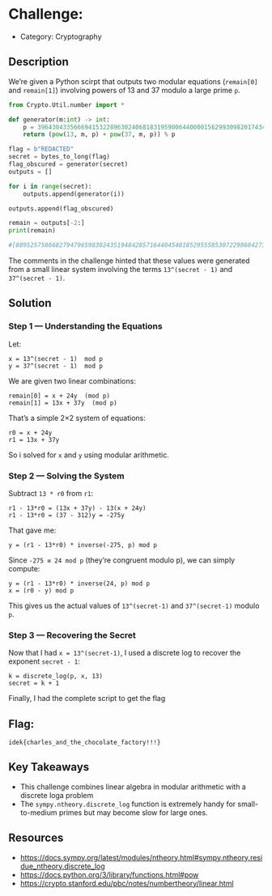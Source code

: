 # Challenge:

- Category: Cryptography

## Description

We’re given a Python scirpt that outputs two modular equations (`remain[0]` and `remain[1]`) involving powers of 13 and 37 modulo a large prime `p`.

```python
from Crypto.Util.number import *

def generator(m:int) -> int:
    p = 396430433566694153228963024068183195900644000015629930982017434859080008533624204265038366113052353086248115602503012179807206251960510130759852727353283868788493357310003786807
    return (pow(13, m, p) + pow(37, m, p)) % p

flag = b"REDACTED"
secret = bytes_to_long(flag)
flag_obscured = generator(secret)
outputs = []

for i in range(secret):
    outputs.append(generator(i))

outputs.append(flag_obscured)

remain = outputs[-2:]
print(remain)

#[88952575866827947965983024351948428571644045481852955585307229868427303211803239917835211249629755846575548754617810635567272526061976590304647326424871380247801316189016325247, 67077340815509559968966395605991498895734870241569147039932716484176494534953008553337442440573747593113271897771706973941604973691227887232994456813209749283078720189994152242]
```

The comments in the challenge hinted that these values were generated from a small linear system involving the terms
`13^(secret - 1)` and `37^(secret - 1)`.

## Solution

### Step 1 — Understanding the Equations

Let:

```
x = 13^(secret - 1)  mod p  
y = 37^(secret - 1)  mod p
```

We are given two linear combinations:

```
remain[0] = x + 24y  (mod p)
remain[1] = 13x + 37y  (mod p)
```

That’s a simple 2×2 system of equations:

```
r0 = x + 24y
r1 = 13x + 37y
```

So i solved for `x` and `y` using modular arithmetic.

### Step 2 — Solving the System

Subtract `13 * r0` from `r1`:

```
r1 - 13*r0 = (13x + 37y) - 13(x + 24y)
r1 - 13*r0 = (37 - 312)y = -275y
```

That gave me:

```
y = (r1 - 13*r0) * inverse(-275, p) mod p
```

Since `-275 ≡ 24 mod p` (they’re congruent modulo p), we can simply compute:

```
y = (r1 - 13*r0) * inverse(24, p) mod p
x = (r0 - y) mod p
```

This gives us the actual values of `13^(secret-1)` and `37^(secret-1)` modulo `p`.

### Step 3 — Recovering the Secret

Now that I had `x = 13^(secret-1)`, I used a discrete log to recover the exponent `secret - 1`:

```
k = discrete_log(p, x, 13)
secret = k + 1
```

Finally, I had the complete script to get the flag

## Flag:
`idek{charles_and_the_chocolate_factory!!!}`

## Key Takeaways

-  This challenge combines linear algebra in modular arithmetic with a discrete loga problem
-  The `sympy.ntheory.discrete_log` function is extremely handy for small-to-medium primes but may become slow for large ones.

## Resources

- https://docs.sympy.org/latest/modules/ntheory.html#sympy.ntheory.residue_ntheory.discrete_log
- https://docs.python.org/3/library/functions.html#pow
- https://crypto.stanford.edu/pbc/notes/numbertheory/linear.html
